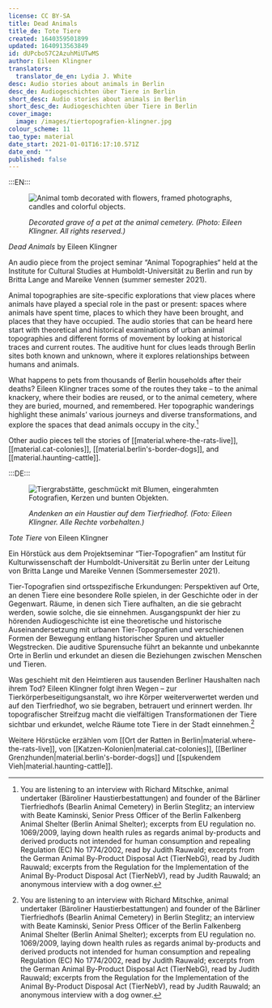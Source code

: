 ```yaml
---
license: CC BY-SA
title: Dead Animals
title_de: Tote Tiere
created: 1640359501899
updated: 1640913563849
id: dUPcbo57C2AzuhMiUTwMS
author: Eileen Klingner
translators:
  translator_de_en: Lydia J. White
desc: Audio stories about animals in Berlin
desc_de: Audiogeschichten über Tiere in Berlin
short_desc: Audio stories about animals in Berlin
short_desc_de: Audiogeschichten über Tiere in Berlin
cover_image:
  image: /images/tiertopografien-klingner.jpg
colour_scheme: 11
tao_type: material
date_start: 2021-01-01T16:17:10.571Z
date_end: ""
published: false
---
```


:::EN:::

<figure>

![Animal tomb decorated with flowers, framed photographs, candles and colorful objects.](/images/mv/tiertopografien-klingner.JPG)

<figcaption>

_Decorated grave of a pet at the animal cemetery. (Photo: Eileen Klingner. All rights reserved.)_

</figcaption>

</figure>

<sound file="/audio/Audiobeitrag_Klingner.mp3">_Dead Animals_ by Eileen Klingner</sound>

An audio piece from the project seminar “Animal Topographies“ held at the Institute for Cultural Studies at Humboldt-Universität zu Berlin and run by Britta Lange and Mareike Vennen (summer semester 2021). 

Animal topographies are site-specific explorations that view places where animals have played a special role in the past or present: spaces where animals have spent time, places to which they have been brought, and places that they have occupied. The audio stories that can be heard here start with theoretical and historical examinations of urban animal topographies and different forms of movement by looking at historical traces and current routes. The auditive hunt for clues leads through Berlin sites both known and unknown, where it explores relationships between humans and animals.

What happens to pets from thousands of Berlin households after their deaths? Eileen Klingner traces some of the routes they take – to the animal knackery, where their bodies are reused, or to the animal cemetery, where they are buried, mourned, and remembered. Her topographic wanderings highlight these animals’ various journeys and diverse transformations, and explore the spaces that dead animals occupy in the city.[^1]

Other audio pieces tell the stories of [[material.where-the-rats-live]], [[material.cat-colonies]], [[material.berlin's-border-dogs]], and [[material.haunting-cattle]].


[^1]: You are listening to an interview with Richard Mitschke, animal undertaker (Bäroliner Haustierbestattungen) and founder of the Bärliner Tierfriedhofs (Bearlin Animal Cemetery) in Berlin Steglitz; an interview with Beate Kaminski, Senior Press Officer of the Berlin Falkenberg Animal Shelter (Berlin Animal Shelter); excerpts from EU regulation no. 1069/2009, laying down health rules as regards animal by-products and derived products not intended for human consumption and repealing Regulation (EC) No 1774/2002, read by Judith Rauwald; excerpts from the German Animal By-Product Disposal Act (TierNebG), read by Judith Rauwald; excerpts from the Regulation for the Implementation of the Animal By-Product Disposal Act (TierNebV), read by Judith Rauwald; an anonymous interview with a dog owner.

:::DE:::

<figure>

![Tiergrabstätte, geschmückt mit Blumen, eingerahmten Fotografien, Kerzen und bunten Objekten.](/images/mv/tiertopografien-klingner.JPG)

<figcaption>

_Andenken an ein Haustier auf dem Tierfriedhof. (Foto: Eileen Klingner. Alle Rechte vorbehalten.)_

</figcaption>

</figure>

<sound file="/audio/Audiobeitrag_Klingner.mp3">_Tote Tiere_ von Eileen Klingner</sound>

Ein Hörstück aus dem Projektseminar “Tier-Topografien” am Institut für Kulturwissenschaft der Humboldt-Universität zu Berlin unter der Leitung von Britta Lange und Mareike Vennen (Sommersemester 2021). 

Tier-Topografien sind ortsspezifische Erkundungen: Perspektiven auf Orte, an denen Tiere eine besondere Rolle spielen, in der Geschichte oder in der Gegenwart. Räume, in denen sich Tiere aufhalten, an die sie gebracht werden, sowie solche, die sie einnehmen. Ausgangspunkt der hier zu hörenden Audiogeschichte ist eine theoretische und historische Auseinandersetzung mit urbanen Tier-Topografien und verschiedenen Formen der Bewegung entlang historischer Spuren und aktueller Wegstrecken. Die auditive Spurensuche führt an bekannte und unbekannte Orte in Berlin und erkundet an diesen die Beziehungen zwischen Menschen und Tieren.

Was geschieht mit den Heimtieren aus tausenden Berliner Haushalten nach ihrem Tod? Eileen Klingner folgt ihren Wegen – zur Tierkörperbeseitigungsanstalt, wo ihre Körper weiterverwertet werden und auf den Tierfriedhof, wo sie begraben, betrauert und erinnert werden. Ihr topografischer Streifzug macht die vielfältigen Transformationen der Tiere sichtbar und erkundet, welche Räume tote Tiere in der Stadt einnehmen.[^1]

Weitere Hörstücke erzählen vom [[Ort der Ratten in Berlin|material.where-the-rats-live]], von [[Katzen-Kolonien|material.cat-colonies]], [[Berliner Grenzhunden|material.berlin's-border-dogs]] und [[spukendem Vieh|material.haunting-cattle]].

[^1]: Sie hören: Interview mit Richard Mitschke, Tierbestatter (Bäroliner Haustierbestattungen) und Gründer des Bärliner Tierfriedhofs in Berlin Steglitz; Interview mit Beate Kaminski, Sen. Pressereferentin des Tierheims Berlin Falkenberg (Tierschutzverein für Berlin); Auszüge aus der EU-Verordnung Nr. 1069/2009 mit Hygienevorschriften für nicht für den menschlichen Verzehr bestimmte tierische Nebenprodukte und zur Aufhebung der Verordnung (EG) Nr. 1774/2002, gesprochen von Judith Rauwald; Auszüge aus dem Tierische Nebenprodukte-Beseitigungsgesetzes (TierNebG), gesprochen von Judith Rauwald; Auszüge aus der Verordnung zur Durchführung des Tierische Nebenprodukte-Beseitigungsgesetzes (TierNebV), gesprochen von Judith Rauwald; Anonymes Interview mit einem Hundebesitzer.

